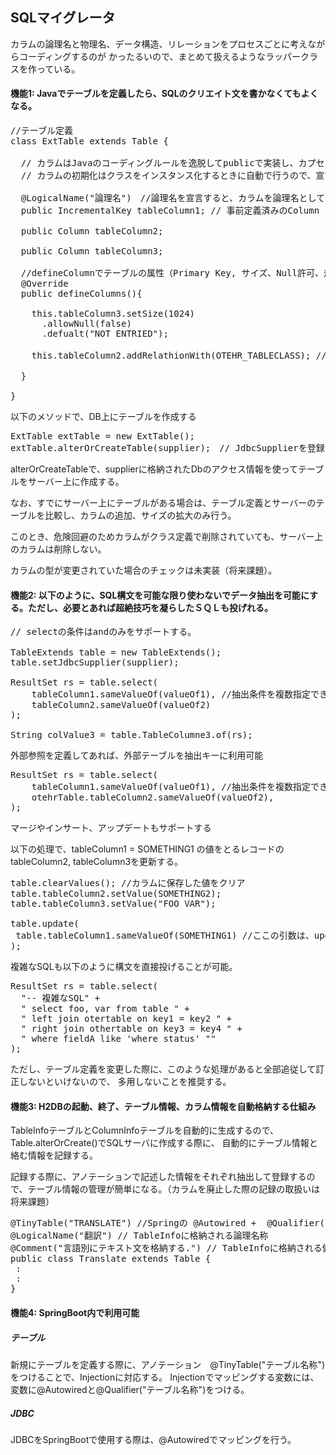 ## SQLマイグレータ

カラムの論理名と物理名、データ構造、リレーションをプロセスごとに考えながらコーディングするのが
かったるいので、まとめて扱えるようなラッパークラスを作っている。

#### 機能1: Javaでテーブルを定義したら、SQLのクリエイト文を書かなくてもよくなる。

<pre>
//テーブル定義
class ExtTable extends Table {

  // カラムはJavaのコーディングルールを逸脱してpublicで実装し、カプセル化しない。
  // カラムの初期化はクラスをインスタンス化するときに自動で行うので、宣言だけ行う。

  @LogicalName("論理名")　//論理名を宣言すると、カラムを論理名としてデータ取得出来るようになる。
  public IncrementalKey tableColumn1; // 事前定義済みのColumn (IncrementalKey は自動ナンバリング)

  public Column<Integer> tableColumn2;

  public Column<Stirng> tableColumn3;

  //defineColumnでテーブルの属性（Primary Key, サイズ、Null許可、規定値、リレーション）を定義する。
  @Override
  public defineColumns(){

    this.tableColumn3.setSize(1024)
      .allowNull(false)
      .defualt("NOT ENTRIED");

    this.tableColumn2.addRelathionWith(OTEHR_TABLECLASS); // 外部参照の定義

  }

}
</pre>

以下のメソッドで、DB上にテーブルを作成する

<pre>
ExtTable extTable = new ExtTable();
extTable.alterOrCreateTable(supplier);　// JdbcSupplierを登録
</pre>

alterOrCreateTableで、supplierに格納されたDbのアクセス情報を使ってテーブルをサーバー上に作成する。

なお、すでにサーバー上にテーブルがある場合は、テーブル定義とサーバーのテーブルを比較し、カラムの追加、サイズの拡大のみ行う。

このとき、危険回避のためカラムがクラス定義で削除されていても、サーバー上のカラムは削除しない。

カラムの型が変更されていた場合のチェックは未実装（将来課題）。


#### 機能2: 以下のように、SQL構文を可能な限り使わないでデータ抽出を可能にする。ただし、必要とあれば超絶技巧を凝らしたＳＱＬも投げれる。

<pre>
// selectの条件はandのみをサポートする。

TableExtends table = new TableExtends();
table.setJdbcSupplier(supplier);

ResultSet rs = table.select(
    tableColumn1.sameValueOf(valueOf1), //抽出条件を複数指定できる
    tableColumn2.sameValueOf(valueOf2)
);

String colValue3 = table.TableColumne3.of(rs);
</pre>

外部参照を定義してあれば、外部テーブルを抽出キーに利用可能

<pre>
ResultSet rs = table.select(
    tableColumn1.sameValueOf(valueOf1), //抽出条件を複数指定できる
    otehrTable.tableColumn2.sameValueOf(valueOf2),
);
</pre>

マージやインサート、アップデートもサポートする

以下の処理で、tableColumn1 = SOMETHING1 の値をとるレコードのtableColumn2, tableColumn3を更新する。

<pre>
table.clearValues(); //カラムに保存した値をクリア
table.tableColumn2.setValue(SOMETHING2);
table.tableColumn3.setValue("FOO VAR");

table.update(
 table.tableColumn1.sameValueOf(SOMETHING1) //ここの引数は、update文のwhere句に該当する。
);
</pre>

複雑なSQLも以下のように構文を直接投げることが可能。
<pre>
ResultSet rs = table.select(
  "-- 複雑なSQL" +
  " select foo, var from table " +
  " left join otertable on key1 = key2 " +
  " right join othertable on key3 = key4 " +
  " where fieldA like 'where status' "" 
);
</pre>
ただし、テーブル定義を変更した際に、このような処理があると全部追従して訂正しないといけないので、
多用しないことを推奨する。

#### 機能3: H2DBの起動、終了、テーブル情報、カラム情報を自動格納する仕組み

TableInfoテーブルとColumnInfoテーブルを自動的に生成するので、Table.alterOrCreate()でSQLサーバに作成する際に、
自動的にテーブル情報と絡む情報を記録する。

記録する際に、アノテーションで記述した情報をそれぞれ抽出して登録するので、テーブル情報の管理が簡単になる。（カラムを廃止した際の記録の取扱いは将来課題）

<pre>
@TinyTable("TRANSLATE") //Springの @Autowired +  @Qualifier("TRANSLATE")でインジェクションするためにつける。
@LogicalName("翻訳") // TableInfoに格納される論理名称
@Comment("言語別にテキスト文を格納する.") // TableInfoに格納される備考
public class Translate extends Table {
 :
 :
}
</pre>

#### 機能4: SpringBoot内で利用可能
##### テーブル

新規にテーブルを定義する際に、アノテーション　@TinyTable("テーブル名称")をつけることで、Injectionに対応する。
Injectionでマッピングする変数には、変数に@Autowiredと@Qualifier("テーブル名称")をつける。

##### JDBC
JDBCをSpringBootで使用する際は、@Autowiredでマッピングを行う。
